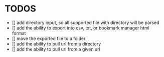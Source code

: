 # TODOS

- [] add directory input, so all supported file with directory will be parsed
- [] add the ability to export into csv, txt, or bookmark manager html format
- [] move the exported file to a folder
- [] add the ability to pull url from a directory
- [] add the ability to pull url from a given url
